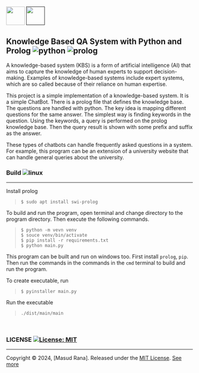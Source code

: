 <a><img src="https://www.python.org/static/img/python-logo.png" height="50px"/></a> <a href=""><img src="https://www.swi-prolog.org/icons/swipl.png" height="50px"/></a>




## Knowledge Based QA System with Python and Prolog ![python](https://img.shields.io/badge/python-3.7-yellow) ![prolog](https://img.shields.io/badge/prolog-8.2.0-red)
A knowledge-based system (KBS) is a form of artificial intelligence (AI) that aims to capture the knowledge of human experts to support decision-making. Examples of knowledge-based systems include expert systems, which are so called because of their reliance on human expertise.

This project is a simple implementation of a knowledge-based system. It is a simple ChatBot. There is a prolog file that defines the knowledge base. The questions are handled with python. The key idea is mapping different questions for the same answer. The simplest way is finding keywords in the question. Using the keywords, a query is performed on the prolog knowledge base. Then the query result is shown with some prefix and suffix as the answer.

These types of chatbots can handle frequently asked questions in a system. For example, this program can be an extension of a university website that can handle general queries about the university.

### Build ![linux](https://img.shields.io/badge/-linux-orange)
---
Install prolog
> `` $ sudo apt install swi-prolog `` <br>

To build and run the program, open terminal and change directory to the program directory. Then execute the following commands.
> ``$ python -m vevn venv`` <br>
> ``$ souce venv/bin/activate`` <br>
> ``$ pip install -r requirements.txt`` <br>
> ``$ python main.py``<br>

This program can be built and run on windows too. First install ``prolog``, ``pip``. Then run the commands in the commands in the ``cmd`` terminal to build and run the program. <br>

To create executable, run
> ``$ pyinstaller main.py``<br>

Run the executable
> ``./dist/main/main``<br>

<br>

### LICENSE [![License: MIT](https://img.shields.io/badge/License-MIT-yellow.svg)](https://opensource.org/licenses/MIT)
***
Copyright © 2024, [Masud Rana].
Released under the [MIT License](LICENSE). [See more](https://github.com/kmtusher97/Knowledge-Based-QA-System-with-Python-and-Prolog/blob/master/LICENSE.md)


